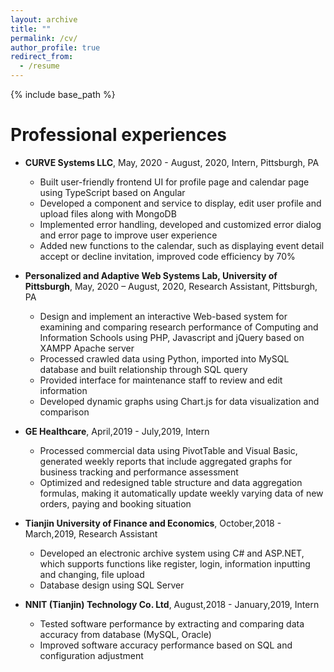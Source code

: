 ```yaml
---
layout: archive
title: ""
permalink: /cv/
author_profile: true
redirect_from:
  - /resume
---
```


{% include base_path %}

Professional experiences
======
* **CURVE Systems LLC**, May, 2020 - August, 2020, Intern, Pittsburgh, PA                                      
    * Built user-friendly frontend UI for profile page and calendar page using TypeScript based on Angular
    * Developed a component and service to display, edit user profile and upload files along with MongoDB
    * Implemented error handling, developed and customized error dialog and error page to improve user experience
    * Added new functions to the calendar, such as displaying event detail accept or decline invitation, improved code
efficiency by 70%

* **Personalized and Adaptive Web Systems Lab, University of Pittsburgh**, May, 2020 – August, 2020, Research Assistant, Pittsburgh, PA                                      
    * Design and implement an interactive Web-based system for examining and comparing research performance of Computing and Information Schools using PHP, Javascript and jQuery based on XAMPP Apache server
    * Processed crawled data using Python, imported into MySQL database and built relationship through SQL query
    * Provided interface for maintenance staff to review and edit information
    * Developed dynamic graphs using Chart.js for data visualization and comparison

* **GE Healthcare**, April,2019 - July,2019, Intern                                      
    * Processed commercial data using PivotTable and Visual Basic, generated weekly reports that include aggregated graphs for business tracking and performance assessment
    * Optimized and redesigned table structure and data aggregation formulas, making it automatically update weekly varying data of new orders, paying and booking situation
  
* **Tianjin University of Finance and Economics**, October,2018 - March,2019, Research Assistant                                                                  
    * Developed an electronic archive system using C# and ASP.NET, which supports functions like register, login, information inputting and changing, file upload
    * Database design using SQL Server

* **NNIT (Tianjin) Technology Co. Ltd**, August,2018 - January,2019, Intern                                          
    * Tested software performance by extracting and comparing data accuracy from database (MySQL, Oracle)
    * Improved software accuracy performance based on SQL and configuration adjustment


